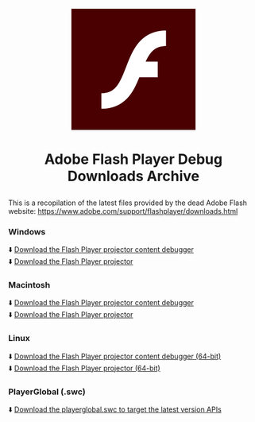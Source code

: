 <p align="center">
  <img src="https://github.com/Grubsic/Adobe-Flash-Player-Debug-Downloads-Archive/blob/main/Images/Adobe_Flash_Player_32.svg" alt="Adobe Flash Logo" width="250" />
</p>

# <p align="center">Adobe Flash Player Debug Downloads Archive</p>
This is a recopilation of the latest files provided by the dead Adobe Flash website: https://www.adobe.com/support/flashplayer/downloads.html

### **Windows**
:arrow_down: [Download the Flash Player projector content debugger](https://github.com/Grubsic/Adobe-Flash-Player-Debug-Downloads-Archive/raw/main/Windows/flashplayer_32_sa_debug.exe)  
:arrow_down: [Download the Flash Player projector](https://github.com/Grubsic/Adobe-Flash-Player-Debug-Downloads-Archive/raw/main/Windows/flashplayer_32_sa.exe)  

### **Macintosh**
:arrow_down: [Download the Flash Player projector content debugger](https://github.com/Grubsic/Adobe-Flash-Player-Debug-Downloads-Archive/raw/main/Macintosh/flashplayer_32_sa_debug.dmg)  
:arrow_down: [Download the Flash Player projector](https://github.com/Grubsic/Adobe-Flash-Player-Debug-Downloads-Archive/raw/main/Macintosh/flashplayer_32_sa.dmg)

### **Linux**
:arrow_down: [Download the Flash Player projector content debugger (64-bit)](https://github.com/Grubsic/Adobe-Flash-Player-Debug-Downloads-Archive/raw/main/Linux/flash_player_sa_linux_debug.x86_64.tar.gz)  
:arrow_down: [Download the Flash Player projector (64-bit)](https://github.com/Grubsic/Adobe-Flash-Player-Debug-Downloads-Archive/raw/main/Linux/flash_player_sa_linux.x86_64.tar.gz)

### **PlayerGlobal (.swc)**
:arrow_down: [Download the playerglobal.swc to target the latest version APIs](https://github.com/Grubsic/Adobe-Flash-Player-Debug-Downloads-Archive/raw/main/PlayerGlobal/playerglobal32_0.swc)
